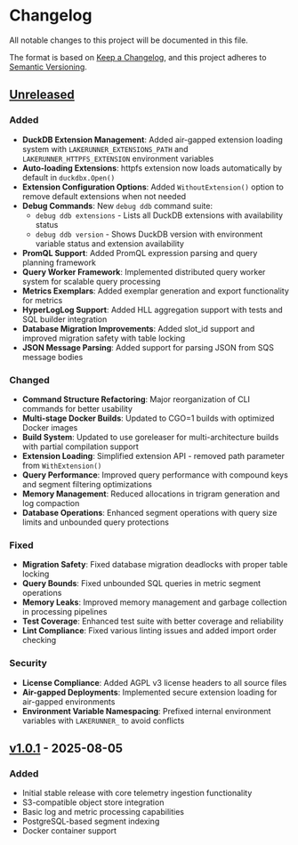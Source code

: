# Changelog

All notable changes to this project will be documented in this file.

The format is based on [Keep a Changelog](https://keepachangelog.com/en/1.0.0/),
and this project adheres to [Semantic Versioning](https://semver.org/spec/v2.0.0.html).

## [Unreleased]

### Added
- **DuckDB Extension Management**: Added air-gapped extension loading system with `LAKERUNNER_EXTENSIONS_PATH` and `LAKERUNNER_HTTPFS_EXTENSION` environment variables
- **Auto-loading Extensions**: httpfs extension now loads automatically by default in `duckdbx.Open()`
- **Extension Configuration Options**: Added `WithoutExtension()` option to remove default extensions when not needed
- **Debug Commands**: New `debug ddb` command suite:
  - `debug ddb extensions` - Lists all DuckDB extensions with availability status
  - `debug ddb version` - Shows DuckDB version with environment variable status and extension availability
- **PromQL Support**: Added PromQL expression parsing and query planning framework
- **Query Worker Framework**: Implemented distributed query worker system for scalable query processing
- **Metrics Exemplars**: Added exemplar generation and export functionality for metrics
- **HyperLogLog Support**: Added HLL aggregation support with tests and SQL builder integration
- **Database Migration Improvements**: Added slot_id support and improved migration safety with table locking
- **JSON Message Parsing**: Added support for parsing JSON from SQS message bodies

### Changed
- **Command Structure Refactoring**: Major reorganization of CLI commands for better usability
- **Multi-stage Docker Builds**: Updated to CGO=1 builds with optimized Docker images
- **Build System**: Updated to use goreleaser for multi-architecture builds with partial compilation support
- **Extension Loading**: Simplified extension API - removed path parameter from `WithExtension()`
- **Query Performance**: Improved query performance with compound keys and segment filtering optimizations
- **Memory Management**: Reduced allocations in trigram generation and log compaction
- **Database Operations**: Enhanced segment operations with query size limits and unbounded query protections

### Fixed
- **Migration Safety**: Fixed database migration deadlocks with proper table locking
- **Query Bounds**: Fixed unbounded SQL queries in metric segment operations
- **Memory Leaks**: Improved memory management and garbage collection in processing pipelines
- **Test Coverage**: Enhanced test suite with better coverage and reliability
- **Lint Compliance**: Fixed various linting issues and added import order checking

### Security
- **License Compliance**: Added AGPL v3 license headers to all source files
- **Air-gapped Deployments**: Implemented secure extension loading for air-gapped environments
- **Environment Variable Namespacing**: Prefixed internal environment variables with `LAKERUNNER_` to avoid conflicts

## [v1.0.1] - 2025-08-05

### Added
- Initial stable release with core telemetry ingestion functionality
- S3-compatible object store integration
- Basic log and metric processing capabilities
- PostgreSQL-based segment indexing
- Docker container support

[Unreleased]: https://github.com/cardinalhq/lakerunner/compare/v1.0.1...HEAD
[v1.0.1]: https://github.com/cardinalhq/lakerunner/releases/tag/v1.0.1
